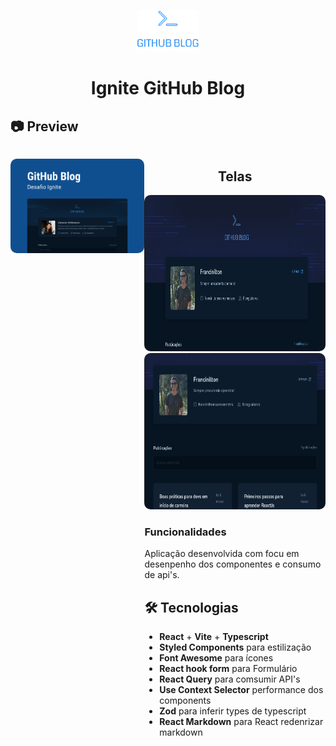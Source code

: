 
<p align="center">
    <img src="/src/asset/logo.svg" width="100"  >
<p/>
<h1 align="center">
    Ignite GitHub Blog
</h1>
 <h2>📷 Preview </h2>
  <div style="display: flex; flex-direction: row;">
    <p align="center">
      <img width="700" style="border-radius: 10px" height="auto" alt="Class-02" title="Class-02" src="/public/preview/capa.png" />
    </p>
  <div>
  <h2 align="center" >Telas</h2>

   <img width="auto" style="border-radius: 10px" height="250" alt="Class-02" title="Class-02" src="/public/preview/preview.gif" />
   <img width="auto" style="border-radius: 10px" height="250" alt="Class-02" title="Class-02" src="/public/preview/preview-busca.gif" />
 <h3>Funcionalidades</h3>
 Aplicação desenvolvida com focu em desenpenho dos componentes e consumo de api's.
 
 ## :hammer_and_wrench: Tecnologias
  * __React__ + __Vite__ + __Typescript__
  * __Styled Components__ para estilização
  * __Font Awesome__ para ícones
  * __React hook form__ para Formulário
  * __React Query__ para comsumir API's
  * __Use Context Selector__ performance dos components
  * __Zod__ para inferir types de typescript
   * __React Markdown__ para React redenrizar markdown

